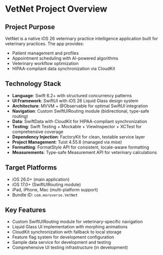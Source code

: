 # VetNet Project Overview

## Project Purpose
VetNet is a native iOS 26 veterinary practice intelligence application built for veterinary practices. The app provides:
- Patient management and profiles
- Appointment scheduling with AI-powered algorithms  
- Veterinary workflow optimization
- HIPAA-compliant data synchronization via CloudKit

## Technology Stack
- **Language**: Swift 6.2+ with structured concurrency patterns
- **UI Framework**: SwiftUI with iOS 26 Liquid Glass design system
- **Architecture**: MVVM + @Observable for optimal SwiftUI integration
- **Navigation**: Custom SwiftUIRouting module (bidirectional, type-safe routing)
- **Data**: SwiftData with CloudKit for HIPAA-compliant synchronization
- **Testing**: Swift Testing + Mockable + ViewInspector + XCTest for comprehensive coverage
- **Dependency Injection**: FactoryKit for clean, testable service layer
- **Project Management**: Tuist 4.55.6 (managed via mise)
- **Formatting**: FormatStyle API for consistent, locale-aware formatting
- **Measurements**: Type-safe Measurement API for veterinary calculations

## Target Platforms
- iOS 26.0+ (main application)
- iOS 17.0+ (SwiftUIRouting module)
- iPad, iPhone, Mac (multi-platform support)
- Bundle ID: `com.moroverse.VetNet`

## Key Features
- Custom SwiftUIRouting module for veterinary-specific navigation
- Liquid Glass UI implementation with morphing animations
- CloudKit synchronization with fallback to local storage
- Feature flag system for development configuration
- Sample data service for development and testing
- Comprehensive UI testing infrastructure (in development)